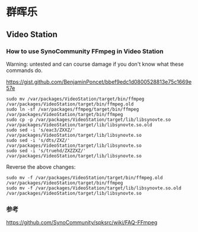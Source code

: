 # 群晖乐



## Video Station

### How to use SynoCommunity FFmpeg in Video Station

Warning: untested and can course damage if you don't know what these commands do.

https://gist.github.com/BenjaminPoncet/bbef9edc1d0800528813e75c1669e57e

```shell
sudo mv /var/packages/VideoStation/target/bin/ffmpeg /var/packages/VideoStation/target/bin/ffmpeg.old
sudo ln -sf /var/packages/ffmpeg/target/bin/ffmpeg /var/packages/VideoStation/target/bin/ffmpeg
sudo cp -p /var/packages/VideoStation/target/lib/libsynovte.so /var/packages/VideoStation/target/lib/libsynovte.so.old
sudo sed -i 's/eac3/ZXXZ/' /var/packages/VideoStation/target/lib/libsynovte.so
sudo sed -i 's/dts/ZXZ/' /var/packages/VideoStation/target/lib/libsynovte.so
sudo sed -i 's/truehd/ZXZZXZ/' /var/packages/VideoStation/target/lib/libsynovte.so
```

Reverse the above changes:

```shell
sudo mv -f /var/packages/VideoStation/target/bin/ffmpeg.old /var/packages/VideoStation/target/bin/ffmpeg
sudo mv -f /var/packages/VideoStation/target/lib/libsynovte.so.old /var/packages/VideoStation/target/lib/libsynovte.so
```



### 参考

https://github.com/SynoCommunity/spksrc/wiki/FAQ-FFmpeg



